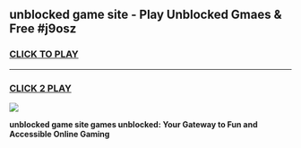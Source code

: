 
## unblocked game site - Play Unblocked Gmaes & Free #j9osz
<h3>
<a href="https://news.freeplayer.one?title=unblocked_game_site&ref=03M">CLICK TO PLAY</a></h3>
<hr>

<h3>
<a href="https://news.freeplayer.one?title=unblocked_game_site&ref=03M">CLICK 2 PLAY</a>
  
</h3>

<a href="https://news.freeplayer.one?title=unblocked_game_site&ref=03M"><img src="https://clearcache.store/games.png"></a>


**unblocked game site games unblocked: Your Gateway to Fun and Accessible Online Gaming**
